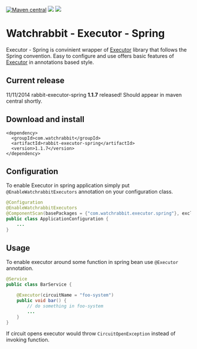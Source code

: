 [![Maven central][maven img]][maven]
[![][travis img]][travis]
[![][coverage img]][coverage]


Watchrabbit - Executor - Spring
===============================

Executor - Spring is convinient wrapper of [Executor](https://github.com/watchrabbit/rabbit-executor) library that follows the Spring convention. Easy to configure and use offers basic features  of [Executor](https://github.com/watchrabbit/rabbit-executor) in annotations based style.

## Current release
11/11/2014 rabbit-executor-spring **1.1.7** released! Should appear in maven central shortly.

## Download and install
```
<dependency>
  <groupId>com.watchrabbit</groupId>
  <artifactId>rabbit-executor-spring</artifactId>
  <version>1.1.7</version>
</dependency>
```

Configuration
-------------
To enable Executor in spring application simply put `@EnableWatchrabbitExecutors` annotation on your configuration class.

```java
@Configuration
@EnableWatchrabbitExecutors
@ComponentScan(basePackages = {"com.watchrabbit.executor.spring"}, excludeFilters = @ComponentScan.Filter({Configuration.class}))
public class ApplicationConfiguration {
    ...
}
```

Usage
-----
To enable executor around some function in spring bean use `@Executor` annotation.

```java
@Service
public class BarService {

    @Executor(circuitName = "foo-system")
    public void bar() {
        // do something in foo-system
        ...
    }
}
```

If circuit opens executor would throw `CircuitOpenException` instead of invoking function.

[coverage]:https://coveralls.io/r/watchrabbit/rabbit-executor-spring
[coverage img]:https://img.shields.io/coveralls/watchrabbit/rabbit-executor-spring.png
[travis]:https://travis-ci.org/watchrabbit/rabbit-executor-spring
[travis img]:https://travis-ci.org/watchrabbit/rabbit-executor-spring.svg?branch=master
[maven]:https://maven-badges.herokuapp.com/maven-central/com.watchrabbit/rabbit-executor-spring
[maven img]:https://maven-badges.herokuapp.com/maven-central/com.watchrabbit/rabbit-executor-spring/badge.svg
